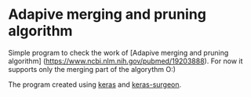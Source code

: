 # Adapive merging and pruning algorithm

Simple program to check the work of [Adapive merging and pruning algorithm] (https://www.ncbi.nlm.nih.gov/pubmed/19203888). For now it supports only the merging part of the algorythm O:)

The program created using [keras](https://github.com/keras-team/keras) and [keras-surgeon](https://github.com/BenWhetton/keras-surgeon/tree/master/src/kerassurgeon).
